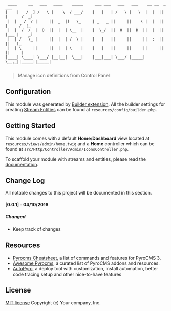 ```
 ____     __   ___   ____    _____     ___ ___   ___   ___    __ __  _        ___
|    |   /  ] /   \ |    \  / ___/    |   |   | /   \ |   \  |  |  || |      /  _]
 |  |   /  / |     ||  _  |(   \_     | _   _ ||     ||    \ |  |  || |     /  [_
 |  |  /  /  |  O  ||  |  | \__  |    |  \_/  ||  O  ||  D  ||  |  || |___ |    _]
 |  | /   \_ |     ||  |  | /  \ |    |   |   ||     ||     ||  :  ||     ||   [_
 |  | \     ||     ||  |  | \    |    |   |   ||     ||     ||     ||     ||     |
|____| \____| \___/ |__|__|  \___|    |___|___| \___/ |_____| \__,_||_____||_____|


```
> Manage icon definitions from Control Panel

## Configuration

This module was generated by [Builder extension](https://github.com/websemantics/builder-extension#). All the builder settings for creating [Stream Entities](https://github.com/websemantics/builder-extension#what-is-an-entity) can be found at `resources/config/builder.php`.

## Getting Started

This module comes with a default **Home**/**Dashboard** view located at `resources/views/admin/home.twig` and a **Home** controller which can be found at `src/Http/Controller/Admin/IconsController.php`.

To scaffold your module with streams and entities, please read the [documentation](https://github.com/websemantics/builder-extension#).

## Change Log
All notable changes to this project will be documented in this section.

#### [0.0.1] - 04/10/2016
##### Changed
- Keep track of changes

## Resources

- [Pyrocms Cheatsheet](http://websemantics.github.io/pyrocms-cheatsheet/), a list of commands and features for PyroCMS 3.
- [Awesome Pyrocms](https://github.com/websemantics/awesome-pyrocms), a curated list of PyroCMS addons and resources.
- [AutoPyro](https://github.com/websemantics/auto-pyro), a deploy tool with customization, install automation, better code tracing setup and other nice-to-have features

## License

[MIT license](http://opensource.org/licenses/mit-license.php)
Copyright (c) Your company, Inc.
